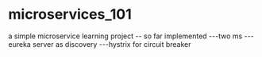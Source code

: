 # microservices_101

a simple microservice learning project 
-- so far implemented
---two ms
---eureka server as discovery
---hystrix for circuit breaker
